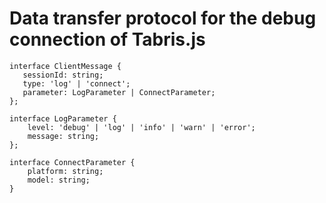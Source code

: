 # Data transfer protocol for the debug connection of Tabris.js

```
interface ClientMessage {
   sessionId: string;
   type: 'log' | 'connect';
   parameter: LogParameter | ConnectParameter;
};

interface LogParameter {
    level: 'debug' | 'log' | 'info' | 'warn' | 'error';
    message: string;
};

interface ConnectParameter {
    platform: string;
    model: string;
}
```
